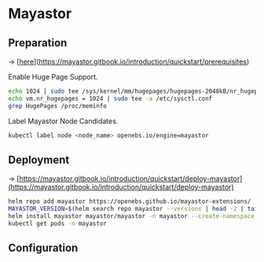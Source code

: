 # Mayastor

## Preparation

&rarr; [[here](https://mayastor.gitbook.io/introduction/quickstart/prerequisites)](https://mayastor.gitbook.io/introduction/quickstart/prerequisites)

Enable Huge Page Support.

```bash
echo 1024 | sudo tee /sys/kernel/mm/hugepages/hugepages-2048kB/nr_hugepages
echo vm.nr_hugepages = 1024 | sudo tee -a /etc/sysctl.conf
grep HugePages /proc/meminfo
```

Label Mayastor Node Candidates.

```bash
kubectl label node <node_name> openebs.io/engine=mayastor
```

## Deployment

&rarr; [https://mayastor.gitbook.io/introduction/quickstart/deploy-mayastor](https://mayastor.gitbook.io/introduction/quickstart/deploy-mayastor)

```bash
helm repo add mayastor https://openebs.github.io/mayastor-extensions/
MAYASTOR_VERSION=$(helm search repo mayastor --versions | head -2 | tail -1 | awk '{print $2}')
helm install mayastor mayastor/mayastor -n mayastor --create-namespace --version ${MAYASTOR_VERSION}
kubectl get pods -n mayastor
```

## Configuration

